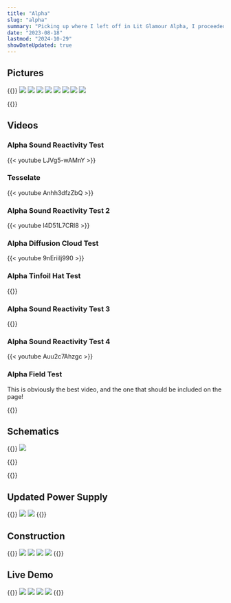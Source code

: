 ```yaml
---
title: "Alpha"
slug: "alpha"
summary: "Picking up where I left off in Lit Glamour Alpha, I proceeded to finish construction of the Alpha. Built using the ESP32-S3, It includes a microphone, enabling captivating sound-reactive visuals. Featuring a 5000mAh battery, it is in fact too heavy to comfortably wear for long periods (and yet I convinced someone to do it anyways)."
date: "2023-08-18"
lastmod: "2024-10-29"
showDateUpdated: true
---
```


## Pictures

{{<gallery>}}
<img src="Hat_Plus_Ensemble.jpg" class="grid-w50 md:grid-w33" />
<img src="Purple_Hat_Plus_Ensemble.jpg" class="grid-w50 md:grid-w33" />
<img src="Red_Hat_Plus_Ensemble.jpg" class="grid-w50 md:grid-w33" />
<img src="Sorting_Hat_Plus_Ensemble.jpg" class="grid-w50 md:grid-w33" />
<img src="Dramatic_Hat_Plus_Ensemble.jpg" class="grid-w50 md:grid-w33" />
<img src="Dramatic_Purple_Hat.jpg" class="grid-w50 md:grid-w33" />
<img src="Illuminated_Hat_In_Profile.jpg" class="grid-w50 md:grid-w33" />
<img src="Out_Of_Focus_Hat_Plus_Heart.jpg" class="grid-w50 md:grid-w33" />

{{</gallery>}}

## Videos

### Alpha Sound Reactivity Test
{{< youtube LJVg5-wAMnY >}}

### Tesselate
{{< youtube Anhh3dfzZbQ >}}

### Alpha Sound Reactivity Test 2
{{< youtube l4D51L7CRl8 >}}

### Alpha Diffusion Cloud Test
{{< youtube 9nEriiIj990 >}}

### Alpha Tinfoil Hat Test
{{<youtube U9hc66j7uU8 >}}

### Alpha Sound Reactivity Test 3
{{<youtube VFhXBxQq73k >}}

### Alpha Sound Reactivity Test 4
{{< youtube Auu2c7Ahzgc >}}

### Alpha Field Test
This is obviously the best video, and the one that should be included on the page!

{{<youtube qaizxUudKTc >}}

## Schematics

{{<gallery>}}
<img src="Alpha_S3_Schematic.JPG" class="grid-w50" />

{{</gallery>}}

{{<youtube SNoeR45pvLM  >}}


## Updated Power Supply
{{<gallery>}}
<img src="Updated_Power_Supply_1.jpg" class="grid-w50" />
<img src="Updated_Power_Supply_2.jpg" class="grid-w50" />
{{</gallery>}}


## Construction
{{<gallery>}}
<img src="Epoxy_Embedded_PCB_1.jpg" class="grid-w50 md:grid-w33" />
<img src="Epoxy_Embedded_PCB_2.jpg" class="grid-w50 md:grid-w33" />
<img src="Epoxy_Embedded_PCB_3.jpg" class="grid-w50 md:grid-w33" />
<img src="Lights_Mounted_With_Epoxy.jpg" class="grid-w50 md:grid-w33" />
{{</gallery>}}

## Live Demo

{{<gallery>}}
<img src="Live_Demo_S3_Mini_1.jpg" class="grid-s50" />
<img src="Live_Demo_S3_Mini_2.jpg" class="grid-s50" />
<img src="Live_Demo_S3_Mini_3.jpg" class="grid-s50" />
<img src="Live_Demo_S3_Mini_4.jpg" class="grid-s50" />
{{</gallery>}}
